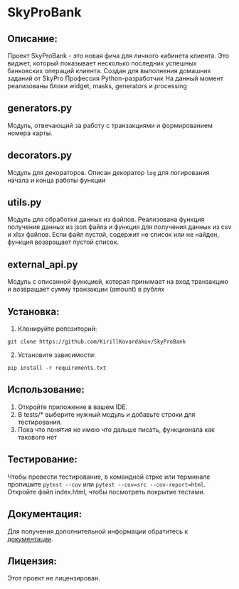 # SkyProBank

## Описание:

Проект SkyProBank - это новая фича для личного кабинета клиента. Это виджет, который показывает несколько последних
успешных банковских операций клиента.
Создан для выполнения домашних заданий от SkyPro Профессия Python-разработчик
На данный момент реализованы блоки widget, masks, generators и processing

## generators.py

Модуль, отвечающий за работу с транзакциями и формированием номера карты.

## decorators.py

Модуль для декораторов. Описан декоратор ```log``` для логирования начала и конца работы функции

## utils.py

Модуль для обработки данных из файлов. Реализована функция получения данных из json файла и функция для получения данных из csv и xlsx файлов.
Если файл пустой, содержит не список или не найден, функция возвращает пустой список.

## external_api.py

Модуль с описанной функцией, которая принимает на вход транзакцию и возвращает сумму транзакции (amount) в рублях

## Установка:

1. Клонируйте репозиторий:

```
git clone https://github.com/KirillKovardakov/SkyProBank
```

2. Установите зависимости:

```
pip install -r requirements.txt
```

## Использование:

1. Откройте приложение в вашем IDE.
2. В tests/* выберите нужный модуль и добавьте строки для тестирования.
3. Пока что понятия не имею что дальше писать, функционала как такового нет

## Тестирование:

Чтобы провести тестирование, в командной стрке или терминале пропишите
```pytest --cov``` или ```pytest --cov=src --cov-report=html```.
Откройте файл index.html, чтобы посмотреть покрытие тестами.

## Документация:

Для получения дополнительной информации обратитесь к [документации](docs/README.md).

## Лицензия:

Этот проект не лицензирован.
